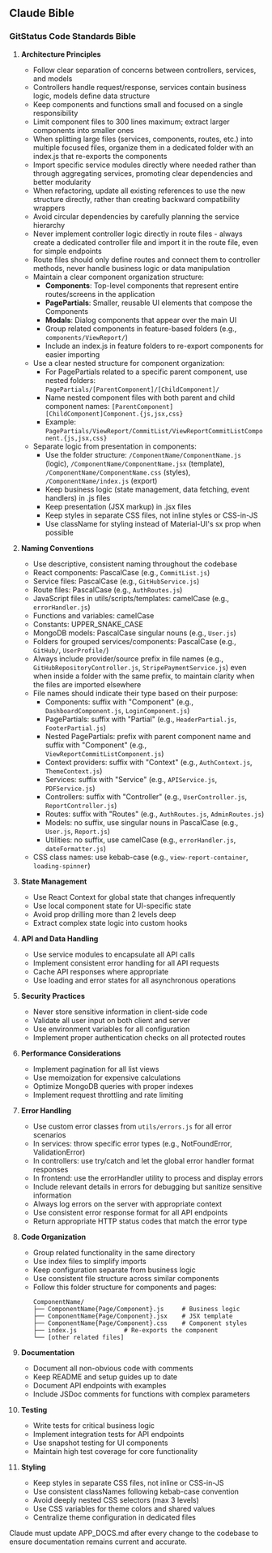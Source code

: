 ## Claude Bible

### GitStatus Code Standards Bible

1. **Architecture Principles**
   - Follow clear separation of concerns between controllers, services, and models
   - Controllers handle request/response, services contain business logic, models define data structure
   - Keep components and functions small and focused on a single responsibility
   - Limit component files to 300 lines maximum; extract larger components into smaller ones
   - When splitting large files (services, components, routes, etc.) into multiple focused files, organize them in a dedicated folder with an index.js that re-exports the components
   - Import specific service modules directly where needed rather than through aggregating services, promoting clear dependencies and better modularity
   - When refactoring, update all existing references to use the new structure directly, rather than creating backward compatibility wrappers
   - Avoid circular dependencies by carefully planning the service hierarchy
   - Never implement controller logic directly in route files - always create a dedicated controller file and import it in the route file, even for simple endpoints
   - Route files should only define routes and connect them to controller methods, never handle business logic or data manipulation
   - Maintain a clear component organization structure:
     - **Components**: Top-level components that represent entire routes/screens in the application
     - **PagePartials**: Smaller, reusable UI elements that compose the Components
     - **Modals**: Dialog components that appear over the main UI
     - Group related components in feature-based folders (e.g., `components/ViewReport/`)
     - Include an index.js in feature folders to re-export components for easier importing
   - Use a clear nested structure for component organization:
     - For PagePartials related to a specific parent component, use nested folders: `PagePartials/[ParentComponent]/[ChildComponent]/`
     - Name nested component files with both parent and child component names: `[ParentComponent][ChildComponent]Component.{js,jsx,css}`
     - Example: `PagePartials/ViewReport/CommitList/ViewReportCommitListComponent.{js,jsx,css}`
   - Separate logic from presentation in components:
     - Use the folder structure: `/ComponentName/ComponentName.js` (logic), `/ComponentName/ComponentName.jsx` (template), `/ComponentName/ComponentName.css` (styles), `/ComponentName/index.js` (export)
     - Keep business logic (state management, data fetching, event handlers) in .js files
     - Keep presentation (JSX markup) in .jsx files
     - Keep styles in separate CSS files, not inline styles or CSS-in-JS
     - Use className for styling instead of Material-UI's sx prop when possible

2. **Naming Conventions**
   - Use descriptive, consistent naming throughout the codebase
   - React components: PascalCase (e.g., `CommitList.js`)
   - Service files: PascalCase (e.g., `GitHubService.js`)
   - Route files: PascalCase (e.g., `AuthRoutes.js`)
   - JavaScript files in utils/scripts/templates: camelCase (e.g., `errorHandler.js`)
   - Functions and variables: camelCase
   - Constants: UPPER_SNAKE_CASE
   - MongoDB models: PascalCase singular nouns (e.g., `User.js`)
   - Folders for grouped services/components: PascalCase (e.g., `GitHub/`, `UserProfile/`)
   - Always include provider/source prefix in file names (e.g., `GitHubRepositoryController.js`, `StripePaymentService.js`) even when inside a folder with the same prefix, to maintain clarity when the files are imported elsewhere
   - File names should indicate their type based on their purpose:
     - Components: suffix with "Component" (e.g., `DashboardComponent.js`, `LoginComponent.js`)
     - PagePartials: suffix with "Partial" (e.g., `HeaderPartial.js`, `FooterPartial.js`)
     - Nested PagePartials: prefix with parent component name and suffix with "Component" (e.g., `ViewReportCommitListComponent.js`)
     - Context providers: suffix with "Context" (e.g., `AuthContext.js`, `ThemeContext.js`)
     - Services: suffix with "Service" (e.g., `APIService.js`, `PDFService.js`)
     - Controllers: suffix with "Controller" (e.g., `UserController.js`, `ReportController.js`)
     - Routes: suffix with "Routes" (e.g., `AuthRoutes.js`, `AdminRoutes.js`)
     - Models: no suffix, use singular nouns in PascalCase (e.g., `User.js`, `Report.js`)
     - Utilities: no suffix, use camelCase (e.g., `errorHandler.js`, `dateFormatter.js`)
   - CSS class names: use kebab-case (e.g., `view-report-container`, `loading-spinner`)

3. **State Management**
   - Use React Context for global state that changes infrequently
   - Use local component state for UI-specific state
   - Avoid prop drilling more than 2 levels deep
   - Extract complex state logic into custom hooks

4. **API and Data Handling**
   - Use service modules to encapsulate all API calls
   - Implement consistent error handling for all API requests
   - Cache API responses where appropriate
   - Use loading and error states for all asynchronous operations

5. **Security Practices**
   - Never store sensitive information in client-side code
   - Validate all user input on both client and server
   - Use environment variables for all configuration
   - Implement proper authentication checks on all protected routes

6. **Performance Considerations**
   - Implement pagination for all list views
   - Use memoization for expensive calculations
   - Optimize MongoDB queries with proper indexes
   - Implement request throttling and rate limiting

7. **Error Handling**
   - Use custom error classes from `utils/errors.js` for all error scenarios
   - In services: throw specific error types (e.g., NotFoundError, ValidationError)
   - In controllers: use try/catch and let the global error handler format responses
   - In frontend: use the errorHandler utility to process and display errors
   - Include relevant details in errors for debugging but sanitize sensitive information
   - Always log errors on the server with appropriate context
   - Use consistent error response format for all API endpoints
   - Return appropriate HTTP status codes that match the error type

8. **Code Organization**
   - Group related functionality in the same directory
   - Use index files to simplify imports
   - Keep configuration separate from business logic
   - Use consistent file structure across similar components
   - Follow this folder structure for components and pages:
     ```
     ComponentName/
     ├── ComponentName{Page/Component}.js     # Business logic
     ├── ComponentName{Page/Component}.jsx    # JSX template 
     ├── ComponentName{Page/Component}.css    # Component styles
     ├── index.js             # Re-exports the component
     └── [other related files]
     ```

9. **Documentation**
   - Document all non-obvious code with comments
   - Keep README and setup guides up to date
   - Document API endpoints with examples
   - Include JSDoc comments for functions with complex parameters

10. **Testing**
    - Write tests for critical business logic
    - Implement integration tests for API endpoints
    - Use snapshot testing for UI components
    - Maintain high test coverage for core functionality

11. **Styling**
    - Keep styles in separate CSS files, not inline or CSS-in-JS
    - Use consistent classNames following kebab-case convention
    - Avoid deeply nested CSS selectors (max 3 levels)
    - Use CSS variables for theme colors and shared values
    - Centralize theme configuration in dedicated files

Claude must update APP_DOCS.md after every change to the codebase to ensure documentation remains current and accurate.

